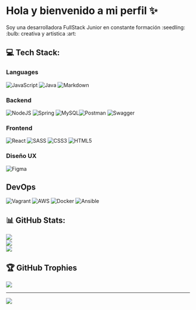 #  Hola y bienvenido a mi perfil :sparkles:

<div align= "rigth">Soy una desarrolladora FullStack Junior en constante formación :seedling:</div> 
:bulb: creativa y artistica :art:
 
## 💻 Tech Stack:
### Languages

![JavaScript](https://img.shields.io/badge/javascript-%23323330.svg?style=for-the-badge&logo=javascript&logoColor=%23F7DF1E) ![Java](https://img.shields.io/badge/java-%23ED8B00.svg?style=for-the-badge&logo=java&logoColor=white)  ![Markdown](https://img.shields.io/badge/markdown-%23000000.svg?style=for-the-badge&logo=markdown&logoColor=white) 
### Backend
![NodeJS](https://img.shields.io/badge/node.js-6DA55F?style=for-the-badge&logo=node.js&logoColor=white) ![Spring](https://img.shields.io/badge/spring-%236DB33F.svg?style=for-the-badge&logo=spring&logoColor=white) ![MySQL](https://img.shields.io/badge/mysql-%2300f.svg?style=for-the-badge&logo=mysql&logoColor=white)![Postman](https://img.shields.io/badge/Postman-FF6C37?style=for-the-badge&logo=postman&logoColor=white) ![Swagger](https://img.shields.io/badge/-Swagger-%23Clojure?style=for-the-badge&logo=swagger&logoColor=white) 

### Frontend
 ![React](https://img.shields.io/badge/react-%2320232a.svg?style=for-the-badge&logo=react&logoColor=%2361DAFB) ![SASS](https://img.shields.io/badge/SASS-hotpink.svg?style=for-the-badge&logo=SASS&logoColor=white) ![CSS3](https://img.shields.io/badge/css3-%231572B6.svg?style=for-the-badge&logo=css3&logoColor=white) ![HTML5](https://img.shields.io/badge/html5-%23E34F26.svg?style=for-the-badge&logo=html5&logoColor=white) 

### Diseño UX
![Figma](https://img.shields.io/badge/figma-%23F24E1E.svg?style=for-the-badge&logo=figma&logoColor=white)

## DevOps
![Vagrant](https://img.shields.io/badge/vagrant-%231563FF.svg?style=for-the-badge&logo=vagrant&logoColor=white) ![AWS](https://img.shields.io/badge/AWS-%23FF9900.svg?style=for-the-badge&logo=amazon-aws&logoColor=white) ![Docker](https://img.shields.io/badge/docker-%230db7ed.svg?style=for-the-badge&logo=docker&logoColor=white) ![Ansible](https://img.shields.io/badge/ansible-%231A1918.svg?style=for-the-badge&logo=ansible&logoColor=white)

## 📊 GitHub Stats:
![](https://github-readme-stats.vercel.app/api/top-langs/?username=VivianaGuzmanBuritica&theme=dark&hide_border=false&include_all_commits=false&count_private=true&layout=compact)<br/>
![](https://github-readme-stats.vercel.app/api?username=VivianaGuzmanBuritica&theme=dark&hide_border=false&include_all_commits=false&count_private=true)<br/>
![](https://github-readme-streak-stats.herokuapp.com/?user=VivianaGuzmanBuritica&theme=dark&hide_border=false)


## 🏆 GitHub Trophies
![](https://github-profile-trophy.vercel.app/?username=VivianaGuzmanBuritica&theme=radical&no-frame=true&no-bg=true&margin-w=4)

---
[![](https://visitcount.itsvg.in/api?id=VivianaGuzmanBuritica&icon=0&color=0)](https://visitcount.itsvg.in)

<!-- Proudly created with GPRM ( https://gprm.itsvg.in ) -->
          
